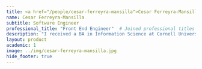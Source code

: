 ```yaml
---
title: <a href="/people/cesar-ferreyra-mansilla">Cesar Ferreyra-Mansilla</a>
name: Cesar Ferreyra-Mansilla
subtitle: Software Engineer
professional_title: "Front End Engineer"  # Joined professional titles
description: "I received a BA in Information Science at Cornell University. During my time there, I worked as a Software Developer for the university newspaper organization, the Cornell Daily Sun, where I built interactive web pages for news articles. Afterwards, I worked as a software developer at a digital agency based out of New York City, where I built websites and portals for healthcare startups. Outside of programming I like running, cooking, and admiring my indoor plants."
layout: product
academic: 1
image: ../img/cesar-ferreyra-mansilla.jpg
hide_footer: true
---
```

